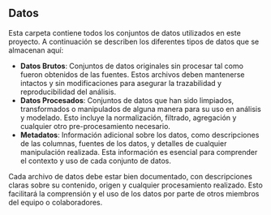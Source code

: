 ## Datos

Esta carpeta contiene todos los conjuntos de datos utilizados en este proyecto. A continuación se describen los diferentes tipos de datos que se almacenan aquí:

- **Datos Brutos**: Conjuntos de datos originales sin procesar tal como fueron obtenidos de las fuentes. Estos archivos deben mantenerse intactos y sin modificaciones para asegurar la trazabilidad y reproducibilidad del análisis.
- **Datos Procesados**: Conjuntos de datos que han sido limpiados, transformados o manipulados de alguna manera para su uso en análisis y modelado. Esto incluye la normalización, filtrado, agregación y cualquier otro pre-procesamiento necesario.
- **Metadatos**: Información adicional sobre los datos, como descripciones de las columnas, fuentes de los datos, y detalles de cualquier manipulación realizada. Esta información es esencial para comprender el contexto y uso de cada conjunto de datos.

Cada archivo de datos debe estar bien documentado, con descripciones claras sobre su contenido, origen y cualquier procesamiento realizado. Esto facilitará la comprensión y el uso de los datos por parte de otros miembros del equipo o colaboradores.